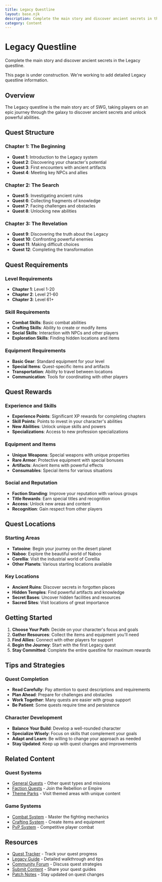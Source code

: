 ```yaml
---
title: Legacy Questline
layout: base.njk
description: Complete the main story and discover ancient secrets in the Legacy questline
category: Content
---
```


# Legacy Questline

Complete the main story and discover ancient secrets in the Legacy questline.

<div class="construction-notice">
This page is under construction. We're working to add detailed Legacy questline information.
</div>

## Overview

The Legacy questline is the main story arc of SWG, taking players on an epic journey through the galaxy to discover ancient secrets and unlock powerful abilities.

## Quest Structure

### Chapter 1: The Beginning
- **Quest 1**: Introduction to the Legacy system
- **Quest 2**: Discovering your character's potential
- **Quest 3**: First encounters with ancient artifacts
- **Quest 4**: Meeting key NPCs and allies

### Chapter 2: The Search
- **Quest 5**: Investigating ancient ruins
- **Quest 6**: Collecting fragments of knowledge
- **Quest 7**: Facing challenges and obstacles
- **Quest 8**: Unlocking new abilities

### Chapter 3: The Revelation
- **Quest 9**: Discovering the truth about the Legacy
- **Quest 10**: Confronting powerful enemies
- **Quest 11**: Making difficult choices
- **Quest 12**: Completing the transformation

## Quest Requirements

### Level Requirements
- **Chapter 1**: Level 1-20
- **Chapter 2**: Level 21-60
- **Chapter 3**: Level 61+

### Skill Requirements
- **Combat Skills**: Basic combat abilities
- **Crafting Skills**: Ability to create or modify items
- **Social Skills**: Interaction with NPCs and other players
- **Exploration Skills**: Finding hidden locations and items

### Equipment Requirements
- **Basic Gear**: Standard equipment for your level
- **Special Items**: Quest-specific items and artifacts
- **Transportation**: Ability to travel between locations
- **Communication**: Tools for coordinating with other players

## Quest Rewards

### Experience and Skills
- **Experience Points**: Significant XP rewards for completing chapters
- **Skill Points**: Points to invest in your character's abilities
- **New Abilities**: Unlock unique skills and powers
- **Specializations**: Access to new profession specializations

### Equipment and Items
- **Unique Weapons**: Special weapons with unique properties
- **Rare Armor**: Protective equipment with special bonuses
- **Artifacts**: Ancient items with powerful effects
- **Consumables**: Special items for various situations

### Social and Reputation
- **Faction Standing**: Improve your reputation with various groups
- **Title Rewards**: Earn special titles and recognition
- **Access**: Unlock new areas and content
- **Recognition**: Gain respect from other players

## Quest Locations

### Starting Areas
- **Tatooine**: Begin your journey on the desert planet
- **Naboo**: Explore the beautiful world of Naboo
- **Corellia**: Visit the industrial world of Corellia
- **Other Planets**: Various starting locations available

### Key Locations
- **Ancient Ruins**: Discover secrets in forgotten places
- **Hidden Temples**: Find powerful artifacts and knowledge
- **Secret Bases**: Uncover hidden facilities and resources
- **Sacred Sites**: Visit locations of great importance

## Getting Started

1. **Choose Your Path**: Decide on your character's focus and goals
2. **Gather Resources**: Collect the items and equipment you'll need
3. **Find Allies**: Connect with other players for support
4. **Begin the Journey**: Start with the first Legacy quest
5. **Stay Committed**: Complete the entire questline for maximum rewards

## Tips and Strategies

### Quest Completion
- **Read Carefully**: Pay attention to quest descriptions and requirements
- **Plan Ahead**: Prepare for challenges and obstacles
- **Work Together**: Many quests are easier with group support
- **Be Patient**: Some quests require time and persistence

### Character Development
- **Balance Your Build**: Develop a well-rounded character
- **Specialize Wisely**: Focus on skills that complement your goals
- **Adapt and Learn**: Be willing to change your approach as needed
- **Stay Updated**: Keep up with quest changes and improvements

## Related Content

### Quest Systems
- [General Quests](/database/content/quests/) - Other quest types and missions
- [Faction Quests](/database/content/faction-quests/) - Join the Rebellion or Empire
- [Theme Parks](/database/content/theme-parks/) - Visit themed areas with unique content

### Game Systems
- [Combat System](/database/systems/combat/) - Master the fighting mechanics
- [Crafting System](/database/systems/crafting/) - Create items and equipment
- [PvP System](/database/systems/pvp/) - Competitive player combat

## Resources

- [Quest Tracker](/tools/quest-tracker/) - Track your quest progress
- [Legacy Guide](/tools/legacy-guide/) - Detailed walkthrough and tips
- [Community Forum](/pages/forum/) - Discuss quest strategies
- [Submit Content](/pages/submit-content/) - Share your quest guides
- [Patch Notes](/patch-notes/) - Stay updated on quest changes 